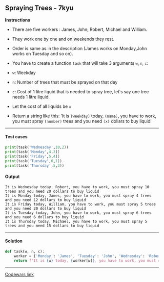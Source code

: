 ## Spraying Trees - 7kyu

**Instructions**

- There are five workers : James, John, Robert, Michael and William.

- They work one by one and on weekends they rest. 

- Order is same as in the description (James works on Monday,John works on Tuesday and so on).

- You have to create a function `task` that will take 3 arguments `w`, `n`, `c`:

- `w`: Weekday

- `n`: Number of trees that must be sprayed on that day

- `c`: Cost of 1 litre liquid that is needed to spray tree, let's say one tree needs 1 litre liquid.

- Let the cost of all liquids be `x`

- Return a string like this: 'It is `(weekday)` today, `(name)`, you have to work, you must spray `(number)` trees and you need `(x)` dollars to buy liquid'

---

#### Test cases

```python
print(task('Wednesday',10,2))
print(task('Monday',4,3))
print(task('Friday',5,4))
print(task('Tuesday',6,1))
print(task('Thursday',5,3))
```

#### Output 
```
It is Wednesday today, Robert, you have to work, you must spray 10 trees and you need 20 dollars to buy liquid
It is Monday today, James, you have to work, you must spray 4 trees and you need 12 dollars to buy liquid
It is Friday today, William, you have to work, you must spray 5 trees and you need 20 dollars to buy liquid
It is Tuesday today, John, you have to work, you must spray 6 trees and you need 6 dollars to buy liquid
It is Thursday today, Michael, you have to work, you must spray 5 trees and you need 15 dollars to buy liquid
```

---

#### Solution

```python
def task(w, n, c):
    worker = {'Monday': 'James', 'Tuesday': 'John', 'Wednesday': 'Robert', 'Thursday': 'Michael', 'Friday': 'William'}
    return f"It is {w} today, {worker[w]}, you have to work, you must spray {n} trees and you need {n*c} dollars to buy liquid"

```

---


[Codewars link](https://www.codewars.com/kata/5981a139f5471fd1b2000071)
